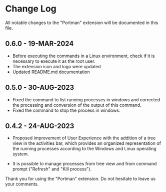 # Change Log

All notable changes to the "Portman" extension will be documented in this file.

## 0.6.0 - 19-MAR-2024

- Before executing the commands in a Linux environment, check if it is necessary to execute it as the root user.
- The extension icon and logo were updated
- Updated README.md documentation

## 0.5.0 - 30-AUG-2023

- Fixed the command to list running processes in windows and corrected the processing and conversion of the output of this command.
- Fixed the command to stop the process in windows.

## 0.4.2 - 24-AUG-2023

- Proposed improvement of User Experience with the addition of a tree view in the activities bar, which provides an organized representation of the running processes according to the Windows and Linux operating system.

- It is possible to manage processes from tree view and from command prompt ("Refresh" and "Kill process").

Thank you for using the "Portman" extension. Do not hesitate to leave us your comments.
